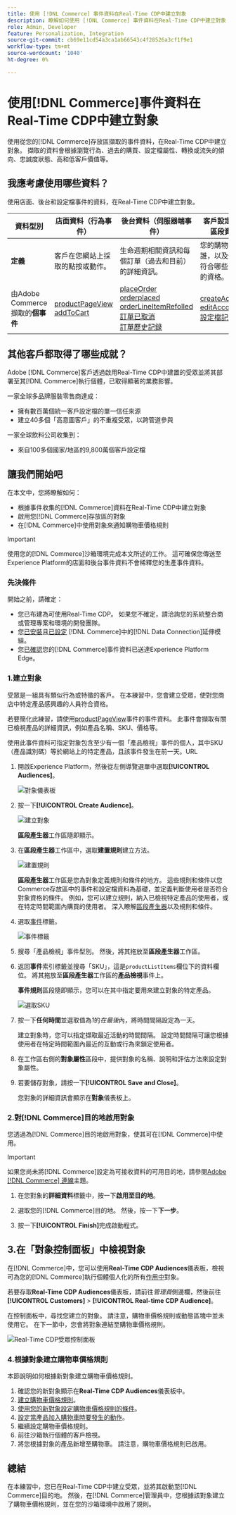```yaml
---
title: 使用 [!DNL Commerce] 事件資料在Real-Time CDP中建立對象
description: 瞭解如何使用 [!DNL Commerce] 事件資料在Real-Time CDP中建立對象
role: Admin, Developer
feature: Personalization, Integration
source-git-commit: cb69e11cd54a3ca1ab66543c4f28526a3cf1f9e1
workflow-type: tm+mt
source-wordcount: '1040'
ht-degree: 0%

---
```


# 使用[!DNL Commerce]事件資料在Real-Time CDP中建立對象

使用從您的[!DNL Commerce]存放區擷取的事件資料，在Real-Time CDP中建立對象。 擷取的資料會根據瀏覽行為、過去的購買、設定檔屬性、轉換或流失的傾向、忠誠度狀態、高和低客戶價值等。

## 我應考慮使用哪些資料？

使用店面、後台和設定檔事件的資料，在Real-Time CDP中建立對象。

| 資料型別 | 店面資料（行為事件） | 後台資料（伺服器端事件） | 客戶設定檔和區段資料 |
|---|---|---|---|
| **定義** | 客戶在您網站上採取的點按或動作。 | 生命週期相關資訊和每個訂單（過去和目前）的詳細資訊。 | 您的購物者是誰，以及他們符合哪些區段的資格。 |
| 由Adobe Commerce擷取的&#x200B;**個事件** | [productPageView](events.md#productpageview)<br>[addToCart](events.md#addtocart) | [placeOrder](events.md#completecheckout)<br>[orderplaced](events-backoffice.md#orderplaced)<br>[orderLineItemRefolled](events-backoffice.md#orderlineitemrefunded)<br>[訂單已取消](events-backoffice.md#ordercancelled)<br>[訂單歷史記錄](connect-data.md#send-historical-order-data) | [createAccount](events.md#createaccount)<br>[editAccount](events.md#editaccount)<br>[設定檔記錄](events-profilerecord.md) |

## 其他客戶都取得了哪些成就？

Adobe [!DNL Commerce]客戶透過啟用Real-Time CDP中建置的受眾並將其部署至其[!DNL Commerce]執行個體，已取得顯著的業務影響。

一家全球多品牌服裝零售商達成：

- 擁有數百萬個統一客戶設定檔的單一信任來源
- 建立40多個「高意圖客戶」的不重複受眾，以跨管道參與

一家全球飲料公司收集到：

- 來自100多個國家/地區的9,800萬個客戶設定檔

## 讓我們開始吧

在本文中，您將瞭解如何：

- 根據事件收集的[!DNL Commerce]資料在Real-Time CDP中建立對象
- 啟用您[!DNL Commerce]存放區的對象
- 在[!DNL Commerce]中使用對象來通知購物車價格規則

>[!IMPORTANT]
>
>使用您的[!DNL Commerce]沙箱環境完成本文所述的工作。 這可確保您傳送至Experience Platform的店面和後台事件資料不會稀釋您的生產事件資料。

### 先決條件

開始之前，請確定：

- 您已布建為可使用Real-Time CDP。 如果您不確定，請洽詢您的系統整合商或管理專案和環境的開發團隊。
- 您[已安裝](install.md)且[已設定](connect-data.md) [!DNL Commerce]中的[!DNL Data Connection]延伸模組。
- 您[已確認](connect-data.md#confirm-that-event-data-is-collected)您的[!DNL Commerce]事件資料已送達Experience Platform Edge。

### 1.建立對象

受眾是一組具有類似行為或特徵的客戶。 在本練習中，您會建立受眾，使對您商店中特定產品感興趣的人員符合資格。

若要簡化此練習，請使用[productPageView](events.md#productpageview)事件的事件資料。 此事件會擷取有關已檢視產品的詳細資訊，例如產品名稱、SKU、價格等。

使用此事件資料可指定對象包含至少有一個「產品檢視」事件的個人，其中SKU （產品識別碼）等於網站上的特定產品，且該事件發生在前一天。&#x200B;URL

1. 開啟Experience Platform，然後從左側導覽選單中選取&#x200B;**[!UICONTROL Audiences]**。

   ![對象儀表板](assets/audience-left-rail.png)

1. 按一下&#x200B;**[!UICONTROL Create Audience]**。

   ![建立對象](assets/browse-create-audience.png)

   **區段產生器**&#x200B;工作區隨即顯示。

1. 在&#x200B;**區段產生器**&#x200B;工作區中，選取&#x200B;**建置規則**&#x200B;建立方法。

   ![建置規則](assets/build-rule.png)

   **區段產生器**&#x200B;工作區是您為對象定義規則和條件的地方&#x200B;。 這些規則和條件以您Commerce存放區中的事件和設定檔資料為基礎，並定義判斷使用者是否符合對象資格的條件。 例如，您可以建立規則，納入已檢視特定產品的使用者，或在特定時間範圍內購買的使用者。 深入瞭解[區段產生器](https://experienceleague.adobe.com/en/docs/experience-platform/segmentation/ui/segment-builder)以及規則和條件。

1. 選取[事件](https://experienceleague.adobe.com/en/docs/experience-platform/segmentation/ui/segment-builder#events)標籤。

   ![事件標籤](assets/audience-events-tab.png)

1. 搜尋「產品檢視」事件型別。 然後，將其拖放至&#x200B;**區段產生器**&#x200B;工作區。

1. 返回&#x200B;**事件**&#x200B;索引標籤並搜尋「SKU」，這是`productListItems`欄位下的資料欄位。 將其拖放至&#x200B;**區段產生器**&#x200B;工作區的&#x200B;**產品檢視**&#x200B;事件上。

   **事件規則**&#x200B;區段隨即顯示，您可以在其中指定要用來建立對象的特定產品。

   ![選取SKU](assets/audience-addsku.png)

1. 按一下&#x200B;**任何時間**&#x200B;並選取值為&#x200B;*1*&#x200B;的&#x200B;*在最後*&#x200B;內，將時間間隔設定為一天。

   建立對象時，您可以指定擷取最近活動的時間間隔。 設定時間間隔可讓您根據使用者在特定時間範圍內最近的互動或行為來鎖定使用者。

1. 在工作區右側的&#x200B;**對象屬性**&#x200B;區段中，提供對象的名稱、說明和評估方法來設定對象屬性。

1. 若要儲存對象，請按一下&#x200B;**[!UICONTROL Save and Close]**。

   您對象的詳細資訊會顯示在&#x200B;**對象**&#x200B;儀表板上。

### 2.對[!DNL Commerce]目的地啟用對象

您透過為[!DNL Commerce]目的地啟用對象，使其可在[!DNL Commerce]中使用。

>[!IMPORTANT]
>
>如果您尚未將[!DNL Commerce]設定為可接收資料的可用目的地，請參閱[Adobe [!DNL Commerce] 連線](https://experienceleague.adobe.com/en/docs/experience-platform/destinations/catalog/personalization/adobe-commerce)主題。

1. 在您對象的&#x200B;**詳細資料**&#x200B;標籤中，按一下&#x200B;**啟用至目的地**。

1. 選取您的[!DNL Commerce]目的地。 然後，按一下&#x200B;**下一步**。

1. 按一下&#x200B;**[!UICONTROL Finish]**&#x200B;完成啟動程式。

## 3.在「對象控制面板」中檢視對象

在[!DNL Commerce]中，您可以使用&#x200B;**Real-Time CDP Audiences**&#x200B;儀表板，檢視可為您的[!DNL Commerce]執行個體個人化的所有[作用中](https://experienceleague.adobe.com/en/docs/experience-platform/destinations/ui/activate/activate-edge-personalization-destinations)對象。

若要存取&#x200B;**Real-Time CDP Audiences**&#x200B;儀表板，請前往&#x200B;_管理員_&#x200B;側邊欄，然後前往&#x200B;**[!UICONTROL Customers]** > **[!UICONTROL Real-time CDP Audience]**。

在控制面板中，尋找您建立的對象。 請注意，購物車價格規則或動態區塊中並未使用它。 在下一節中，您會將對象連結至購物車價格規則。

![Real-Time CDP受眾控制面板](assets/real-time-cdp-dashboard.png)

### 4.根據對象建立購物車價格規則

本節說明如何根據新對象建立購物車價格規則。

1. 確認您的新對象顯示在&#x200B;**Real-Time CDP Audiences**&#x200B;儀表板中。
1. [建立購物車價格規則](https://experienceleague.adobe.com/en/docs/commerce-admin/marketing/promotions/cart-rules/price-rules-cart-create)。
1. [使用您的新對象設定購物車價格規則的條件](https://experienceleague.adobe.com/en/docs/commerce-admin/marketing/promotions/cart-rules/price-rules-cart-create#use-real-time-cdp-audiences-to-set-a-condition)。
1. [設定當產品加入購物車時要發生的動作](https://experienceleague.adobe.com/en/docs/commerce-admin/marketing/promotions/cart-rules/price-rules-cart-create#step-3-define-the-actions)。
1. 繼續設定購物車價格規則。
1. 前往沙箱執行個體的客戶檢視。
1. 將您根據對象的產品新增至購物車。 請注意，購物車價格規則已啟用。

## 總結

在本練習中，您已在Real-Time CDP中建立受眾，並將其啟動至[!DNL Commerce]目的地。 然後，在[!DNL Commerce]管理員中，您根據該對象建立了購物車價格規則，並在您的沙箱環境中啟用了規則。
